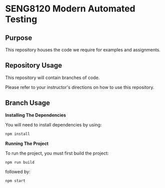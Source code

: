 # SENG8120 Modern Automated Testing 

## Purpose

This repository houses the code we require for examples and assignments.

## Repository Usage

This repository will contain branches of code.

Please refer to your instructor's directions on how to use this repository.

## Branch Usage

**Installing The Dependencies**

You will need to install dependencies by using:

```bash
npm install
```

**Running The Project**

To run the project, you must first build the project:

```bash
npm run build
```

followed by:

```bash
npm start
```


